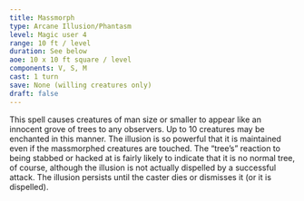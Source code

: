 ```yaml
---
title: Massmorph
type: Arcane Illusion/Phantasm
level: Magic user 4
range: 10 ft / level
duration: See below
aoe: 10 x 10 ft square / level
components: V, S, M
cast: 1 turn
save: None (willing creatures only)
draft: false
---
```


This spell causes creatures of man size or smaller to appear like an innocent grove of trees to any observers. Up to 10 creatures may be enchanted in this manner. The illusion is so powerful that it is maintained even if the massmorphed creatures are touched. The “tree’s” reaction to being stabbed or hacked at is fairly likely to indicate that it is no normal tree, of course, although the illusion is not actually dispelled by a successful attack. The illusion persists until the caster dies or dismisses it (or it is dispelled).